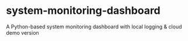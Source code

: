 # system-monitoring-dashboard
A Python-based system monitoring dashboard with local logging &amp; cloud demo version
